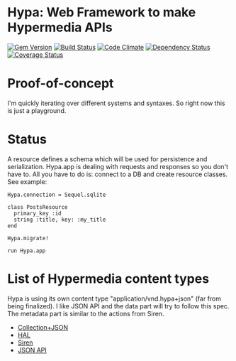 # Hypa: Web Framework to make Hypermedia APIs

[![Gem Version](https://badge.fury.io/rb/hypa.png)](http://rubygems.org/gems/hypa) [![Build Status](https://travis-ci.org/nmerouze/hypa.png?branch=master)](https://travis-ci.org/nmerouze/hypa) [![Code Climate](https://codeclimate.com/github/nmerouze/hypa.png)](https://codeclimate.com/github/nmerouze/hypa) [![Dependency Status](https://gemnasium.com/nmerouze/hypa.png)](https://gemnasium.com/nmerouze/hypa) [![Coverage Status](https://coveralls.io/repos/nmerouze/hypa/badge.png?branch=master)](https://coveralls.io/r/nmerouze/hypa)

# Proof-of-concept

I'm quickly iterating over different systems and syntaxes. So right now this is just a playground.

# Status

A resource defines a schema which will be used for persistence and serialization. Hypa.app is dealing with requests and responses so you don't have to. All you have to do is: connect to a DB and create resource classes. See example:

    Hypa.connection = Sequel.sqlite

    class PostsResource
      primary_key :id
      string :title, key: :my_title
    end

    Hypa.migrate!

    run Hypa.app

# List of Hypermedia content types

Hypa is using its own content type "application/vnd.hypa+json" (far from being finalized). I like JSON API and the data part will try to follow this spec. The metadata part is similar to the actions from Siren.

* [Collection+JSON](http://amundsen.com/media-types/collection/)
* [HAL](http://stateless.co/hal_specification.html)
* [Siren](https://github.com/kevinswiber/siren)
* [JSON API](http://jsonapi.org)